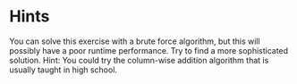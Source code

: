 # Hints

You can solve this exercise with a brute force algorithm, but this will possibly have a poor runtime performance.
Try to find a more sophisticated solution. Hint: You could try the column-wise addition algorithm that is usually taught in high school.

